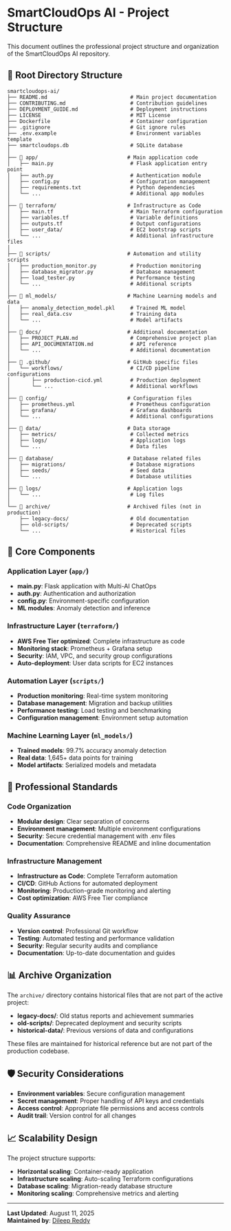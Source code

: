 # SmartCloudOps AI - Project Structure

This document outlines the professional project structure and organization of the SmartCloudOps AI repository.

## 📁 Root Directory Structure

```
smartcloudops-ai/
├── README.md                           # Main project documentation
├── CONTRIBUTING.md                     # Contribution guidelines
├── DEPLOYMENT_GUIDE.md                 # Deployment instructions
├── LICENSE                             # MIT License
├── Dockerfile                          # Container configuration
├── .gitignore                          # Git ignore rules
├── .env.example                        # Environment variables template
├── smartcloudops.db                    # SQLite database
│
├── 📂 app/                             # Main application code
│   ├── main.py                         # Flask application entry point
│   ├── auth.py                         # Authentication module
│   ├── config.py                       # Configuration management
│   ├── requirements.txt                # Python dependencies
│   └── ...                             # Additional app modules
│
├── 📂 terraform/                       # Infrastructure as Code
│   ├── main.tf                         # Main Terraform configuration
│   ├── variables.tf                    # Variable definitions
│   ├── outputs.tf                      # Output configurations
│   ├── user_data/                      # EC2 bootstrap scripts
│   └── ...                             # Additional infrastructure files
│
├── 📂 scripts/                         # Automation and utility scripts
│   ├── production_monitor.py           # Production monitoring
│   ├── database_migrator.py            # Database management
│   ├── load_tester.py                  # Performance testing
│   └── ...                             # Additional scripts
│
├── 📂 ml_models/                       # Machine Learning models and data
│   ├── anomaly_detection_model.pkl     # Trained ML model
│   ├── real_data.csv                   # Training data
│   └── ...                             # Model artifacts
│
├── 📂 docs/                            # Additional documentation
│   ├── PROJECT_PLAN.md                 # Comprehensive project plan
│   ├── API_DOCUMENTATION.md            # API reference
│   └── ...                             # Additional documentation
│
├── 📂 .github/                         # GitHub specific files
│   └── workflows/                      # CI/CD pipeline configurations
│       ├── production-cicd.yml         # Production deployment
│       └── ...                         # Additional workflows
│
├── 📂 config/                          # Configuration files
│   ├── prometheus.yml                  # Prometheus configuration
│   ├── grafana/                        # Grafana dashboards
│   └── ...                             # Additional configurations
│
├── 📂 data/                            # Data storage
│   ├── metrics/                        # Collected metrics
│   ├── logs/                           # Application logs
│   └── ...                             # Data files
│
├── 📂 database/                        # Database related files
│   ├── migrations/                     # Database migrations
│   ├── seeds/                          # Seed data
│   └── ...                             # Database utilities
│
├── 📂 logs/                            # Application logs
│   └── ...                             # Log files
│
└── 📂 archive/                         # Archived files (not in production)
    ├── legacy-docs/                    # Old documentation
    ├── old-scripts/                    # Deprecated scripts
    └── ...                             # Historical files
```

## 🎯 Core Components

### **Application Layer (`app/`)**
- **main.py**: Flask application with Multi-AI ChatOps
- **auth.py**: Authentication and authorization
- **config.py**: Environment-specific configuration
- **ML modules**: Anomaly detection and inference

### **Infrastructure Layer (`terraform/`)**
- **AWS Free Tier optimized**: Complete infrastructure as code
- **Monitoring stack**: Prometheus + Grafana setup
- **Security**: IAM, VPC, and security group configurations
- **Auto-deployment**: User data scripts for EC2 instances

### **Automation Layer (`scripts/`)**
- **Production monitoring**: Real-time system monitoring
- **Database management**: Migration and backup utilities
- **Performance testing**: Load testing and benchmarking
- **Configuration management**: Environment setup automation

### **Machine Learning Layer (`ml_models/`)**
- **Trained models**: 99.7% accuracy anomaly detection
- **Real data**: 1,645+ data points for training
- **Model artifacts**: Serialized models and metadata

## 🚀 Professional Standards

### **Code Organization**
- **Modular design**: Clear separation of concerns
- **Environment management**: Multiple environment configurations
- **Security**: Secure credential management with .env files
- **Documentation**: Comprehensive README and inline documentation

### **Infrastructure Management**
- **Infrastructure as Code**: Complete Terraform automation
- **CI/CD**: GitHub Actions for automated deployment
- **Monitoring**: Production-grade monitoring and alerting
- **Cost optimization**: AWS Free Tier compliance

### **Quality Assurance**
- **Version control**: Professional Git workflow
- **Testing**: Automated testing and performance validation
- **Security**: Regular security audits and compliance
- **Documentation**: Up-to-date documentation and guides

## 📊 Archive Organization

The `archive/` directory contains historical files that are not part of the active project:

- **legacy-docs/**: Old status reports and achievement summaries
- **old-scripts/**: Deprecated deployment and security scripts
- **historical-data/**: Previous versions of data and configurations

These files are maintained for historical reference but are not part of the production codebase.

## 🛡️ Security Considerations

- **Environment variables**: Secure configuration management
- **Secret management**: Proper handling of API keys and credentials
- **Access control**: Appropriate file permissions and access controls
- **Audit trail**: Version control for all changes

## 📈 Scalability Design

The project structure supports:
- **Horizontal scaling**: Container-ready application
- **Infrastructure scaling**: Auto-scaling Terraform configurations
- **Database scaling**: Migration-ready database structure
- **Monitoring scaling**: Comprehensive metrics and alerting

---

**Last Updated**: August 11, 2025  
**Maintained by**: [Dileep Reddy](https://github.com/Dileepreddy93)

